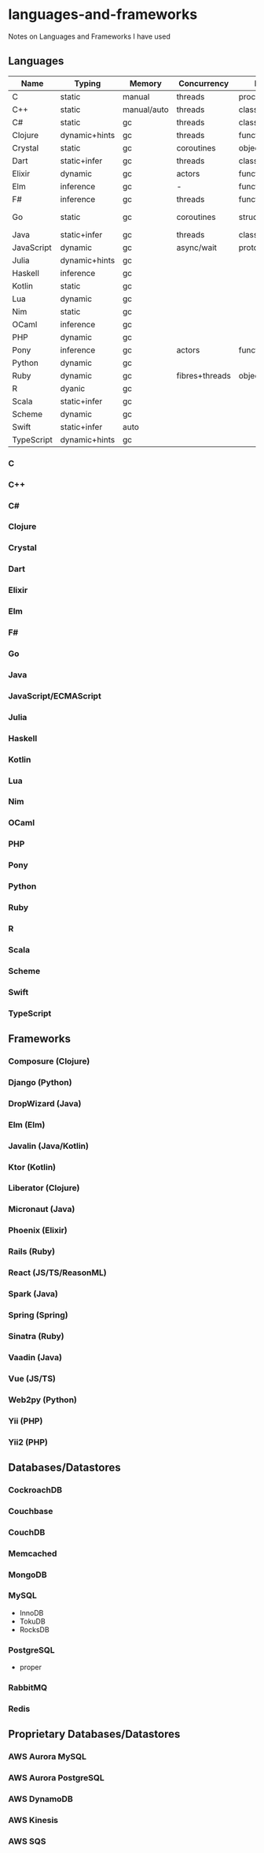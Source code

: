 # languages-and-frameworks
Notes on Languages and Frameworks I have used

## Languages

| Name       | Typing           | Memory      | Concurrency | Flavour    | Meta  |
| ---------- | ---------------- | ----------- | ----------- | ---------- | ----- |
| C          | static           | manual      | threads     | procs      | macro |
| C++        | static           | manual/auto | threads     | class      | template |
| C#         | static           | gc          | threads     | class      | reflect |
| Clojure    | dynamic+hints    | gc          | threads     | functional | macro |
| Crystal    | static           | gc          | coroutines  | object     |  |
| Dart       | static+infer     | gc          | threads     | class      |  |
| Elixir     | dynamic          | gc          | actors      | functional |  |
| Elm        | inference        | gc          | -           | functional |  |
| F#         | inference        | gc          | threads     | functional |  |
| Go         | static           | gc          | coroutines  | structural | annotate-generate |
| Java       | static+infer     | gc          | threads     | class      | reflect+annotate |
| JavaScript | dynamic          | gc          | async/wait  | prototype+class |
| Julia      | dynamic+hints    | gc          |
| Haskell    | inference        | gc          |
| Kotlin     | static           | gc          |
| Lua        | dynamic          | gc          |
| Nim        | static           | gc          |
| OCaml      | inference        | gc          |
| PHP        | dynamic          | gc          |
| Pony       | inference        | gc          | actors      | functional |
| Python     | dynamic          | gc          |
| Ruby       | dynamic          | gc          | fibres+threads | object | monkeypatch |
| R          | dyanic           | gc          |
| Scala      | static+infer     | gc          |
| Scheme     | dynamic          | gc          |
| Swift      | static+infer     | auto        |
| TypeScript | dynamic+hints    | gc          |

### C
### C++
### C#
### Clojure
### Crystal
### Dart
### Elixir
### Elm
### F#
### Go
### Java
### JavaScript/ECMAScript
### Julia
### Haskell
### Kotlin
### Lua
### Nim
### OCaml
### PHP
### Pony
### Python
### Ruby
### R
### Scala
### Scheme
### Swift
### TypeScript

## Frameworks

### Composure (Clojure)
### Django (Python)
### DropWizard (Java)
### Elm (Elm)
### Javalin (Java/Kotlin)
### Ktor (Kotlin)
### Liberator (Clojure)
### Micronaut (Java)
### Phoenix (Elixir)
### Rails (Ruby)
### React (JS/TS/ReasonML)
### Spark (Java)
### Spring (Spring)
### Sinatra (Ruby)
### Vaadin (Java)
### Vue (JS/TS)
### Web2py (Python)
### Yii (PHP)
### Yii2 (PHP)

## Databases/Datastores

### CockroachDB
### Couchbase
### CouchDB
### Memcached
### MongoDB
### MySQL
  - InnoDB
  - TokuDB
  - RocksDB
### PostgreSQL
  - proper
### RabbitMQ
### Redis

## Proprietary Databases/Datastores

### AWS Aurora MySQL
### AWS Aurora PostgreSQL
### AWS DynamoDB
### AWS Kinesis
### AWS SQS
